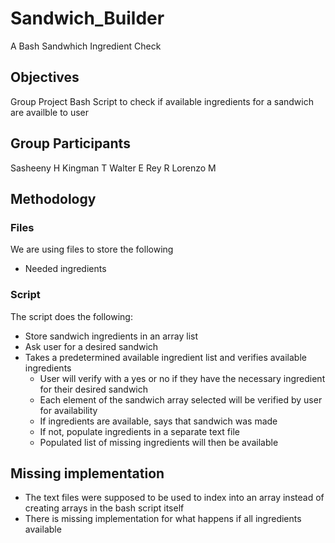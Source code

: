 # Sandwich_Builder

A Bash Sandwhich Ingredient Check

## Objectives

Group Project Bash Script to check if available ingredients
for a sandwich are availble to user

## Group Participants

Sasheeny H
Kingman T
Walter E
Rey R
Lorenzo M

## Methodology

### Files
We are using files to store the following
* Needed ingredients

### Script
The script does the following:
* Store sandwich ingredients in an array list
* Ask user for a desired sandwich
* Takes a predetermined available ingredient list and verifies available ingredients
  * User will verify with a yes or no if they have the necessary ingredient for their desired sandwich
  * Each element of the sandwich array selected will be verified by user for availability
  * If ingredients are available, says that sandwich was made
  * If not, populate ingredients in a separate text file
  * Populated list of missing ingredients will then be available

## Missing implementation
* The text files were supposed to be used to index into an array instead of creating arrays in the bash script itself
* There is missing implementation for what happens if all ingredients available
